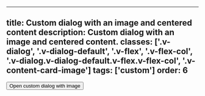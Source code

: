 <!--
 *              Copyright (c) 2025 Visa, Inc.
 *
 * Licensed under the Apache License, Version 2.0 (the "License");
 * you may not use this file except in compliance with the License.
 * You may obtain a copy of the License at
 *
 *         http://www.apache.org/licenses/LICENSE-2.0
 *
 * Unless required by applicable law or agreed to in writing, software
 * distributed under the License is distributed on an "AS IS" BASIS,
 * WITHOUT WARRANTIES OR CONDITIONS OF ANY KIND, either express or implied.
 * See the License for the specific language governing permissions and
 * limitations under the License.
 *
 -->
---
title: Custom dialog with an image and centered content
description: Custom dialog with an image and centered content. 
classes: ['.v-dialog', '.v-dialog-default', '.v-flex', '.v-flex-col', '.v-dialog.v-dialog-default.v-flex.v-flex-col', '.v-content-card-image']
tags: ['custom']
order: 6
---

<style>
  .my-dialog { --v-message-padding-block-end: var(--size-scalable-8); --v-message-padding-block-start: 0px; --v-message-padding-inline-end: 0px; --v-message-padding-inline-start: 0px; --v-dialog-content-padding-block: var(--size-scalable-8); --v-dialog-content-padding-inline: var(--size-scalable-8); } .my-dialog[open] { display: flex; flex-direction: column;} .my-dialog-close { position: absolute; right: 22px; top: 24px;}
</style>
<button class="v-button v-button-primary" onclick="window.myCustomDialog.showModal();">
  Open custom dialog with image
</button>
<dialog aria-describedby="my-dialog-description" aria-labelledby="my-dialog-title" aria-modal="true" class="v-dialog v-dialog-default v-message my-dialog" id="myCustomDialog" role="dialog">
  <div class="v-content-card-image">
  </div>
  <div class="v-message-content" style="overflow:visible">
    <h2 class="v-dialog-header v-flex v-align-items-center v-justify-content-center" id="my-dialog-title">
      <span>
        Custom dialog with image title
      </span>
    </h2>
    <p id="my-dialog-description">
      This is required text that describes the dialog title in more detail.
    </p>
    <div class="v-flex v-flex-wrap v-gap-8 v-pt-16 v-align-items-center v-justify-content-center">
      <div class="v-flex v-flex-wrap v-gap-8 v-justify-content-between">
        <button class="v-button v-button-primary" type="button" onclick="window.myCustomDialog.close()">
          Primary action
        </button>
      </div>
    </div>
  </div>
  <button aria-label="close" class="v-button v-button-icon v-button-tertiary v-button-subtle v-button-small -v-mt-20 -v-ml-12 -v-mr-18 my-dialog-close" onclick="window.myCustomDialog.close();" type="button">
    <svg aria-hidden="true" class="v-icon v-icon-visa v-icon-tiny" focusable="false" viewbox="0 0 16 16">
      <use href="#visa-close-tiny">
      </use>
    </svg>
  </button>
</dialog>
